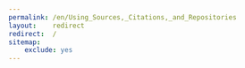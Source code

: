 ```yaml
---
permalink: /en/Using_Sources,_Citations,_and_Repositories
layout:    redirect
redirect:  /
sitemap:
    exclude: yes
---
```

